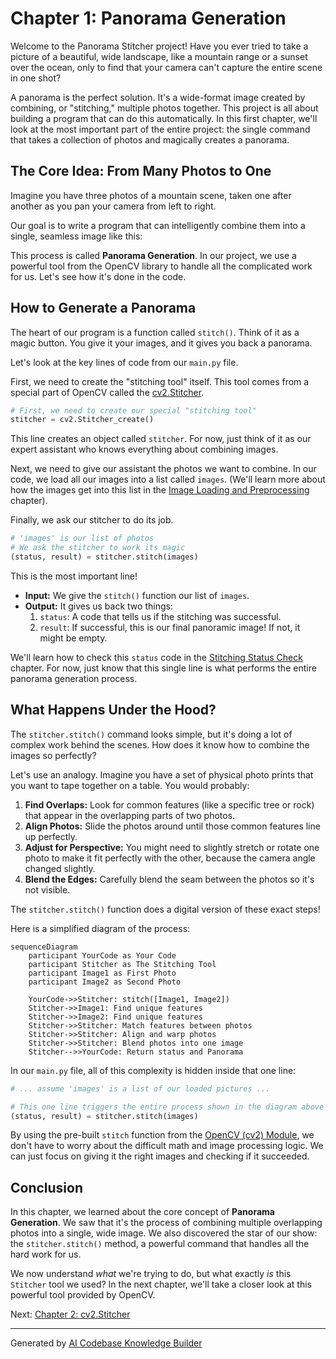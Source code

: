 # Chapter 1: Panorama Generation

Welcome to the Panorama Stitcher project! Have you ever tried to take a picture of a beautiful, wide landscape, like a mountain range or a sunset over the ocean, only to find that your camera can't capture the entire scene in one shot?

A panorama is the perfect solution. It's a wide-format image created by combining, or "stitching," multiple photos together. This project is all about building a program that can do this automatically. In this first chapter, we'll look at the most important part of the entire project: the single command that takes a collection of photos and magically creates a panorama.

## The Core Idea: From Many Photos to One

Imagine you have three photos of a mountain scene, taken one after another as you pan your camera from left to right.



Our goal is to write a program that can intelligently combine them into a single, seamless image like this:



This process is called **Panorama Generation**. In our project, we use a powerful tool from the OpenCV library to handle all the complicated work for us. Let's see how it's done in the code.

## How to Generate a Panorama

The heart of our program is a function called `stitch()`. Think of it as a magic button. You give it your images, and it gives you back a panorama.

Let's look at the key lines of code from our `main.py` file.

First, we need to create the "stitching tool" itself. This tool comes from a special part of OpenCV called the [cv2.Stitcher](02_cv2_stitcher.md).

```python
# First, we need to create our special "stitching tool"
stitcher = cv2.Stitcher_create()
```
This line creates an object called `stitcher`. For now, just think of it as our expert assistant who knows everything about combining images.

Next, we need to give our assistant the photos we want to combine. In our code, we load all our images into a list called `images`. (We'll learn more about how the images get into this list in the [Image Loading and Preprocessing](04_image_loading_and_preprocessing.md) chapter).

Finally, we ask our stitcher to do its job.

```python
# 'images' is our list of photos
# We ask the stitcher to work its magic
(status, result) = stitcher.stitch(images)
```

This is the most important line!
-   **Input:** We give the `stitch()` function our list of `images`.
-   **Output:** It gives us back two things:
    1.  `status`: A code that tells us if the stitching was successful.
    2.  `result`: If successful, this is our final panoramic image! If not, it might be empty.

We'll learn how to check this `status` code in the [Stitching Status Check](06_stitching_status_check.md) chapter. For now, just know that this single line is what performs the entire panorama generation process.

## What Happens Under the Hood?

The `stitcher.stitch()` command looks simple, but it's doing a lot of complex work behind the scenes. How does it know how to combine the images so perfectly?

Let's use an analogy. Imagine you have a set of physical photo prints that you want to tape together on a table. You would probably:

1.  **Find Overlaps:** Look for common features (like a specific tree or rock) that appear in the overlapping parts of two photos.
2.  **Align Photos:** Slide the photos around until those common features line up perfectly.
3.  **Adjust for Perspective:** You might need to slightly stretch or rotate one photo to make it fit perfectly with the other, because the camera angle changed slightly.
4.  **Blend the Edges:** Carefully blend the seam between the photos so it's not visible.

The `stitcher.stitch()` function does a digital version of these exact steps!

Here is a simplified diagram of the process:

```mermaid
sequenceDiagram
    participant YourCode as Your Code
    participant Stitcher as The Stitching Tool
    participant Image1 as First Photo
    participant Image2 as Second Photo

    YourCode->>Stitcher: stitch([Image1, Image2])
    Stitcher->>Image1: Find unique features
    Stitcher->>Image2: Find unique features
    Stitcher->>Stitcher: Match features between photos
    Stitcher->>Stitcher: Align and warp photos
    Stitcher->>Stitcher: Blend photos into one image
    Stitcher-->>YourCode: Return status and Panorama
```

In our `main.py` file, all of this complexity is hidden inside that one line:

```python
# ... assume 'images' is a list of our loaded pictures ...

# This one line triggers the entire process shown in the diagram above
(status, result) = stitcher.stitch(images)
```

By using the pre-built `stitch` function from the [OpenCV (cv2) Module](09_opencv__cv2__module.md), we don't have to worry about the difficult math and image processing logic. We can just focus on giving it the right images and checking if it succeeded.

## Conclusion

In this chapter, we learned about the core concept of **Panorama Generation**. We saw that it's the process of combining multiple overlapping photos into a single, wide image. We also discovered the star of our show: the `stitcher.stitch()` method, a powerful command that handles all the hard work for us.

We now understand *what* we're trying to do, but what exactly *is* this `Stitcher` tool we used? In the next chapter, we'll take a closer look at this powerful tool provided by OpenCV.

Next: [Chapter 2: cv2.Stitcher](02_cv2_stitcher.md)

---

Generated by [AI Codebase Knowledge Builder](https://github.com/The-Pocket/Tutorial-Codebase-Knowledge)